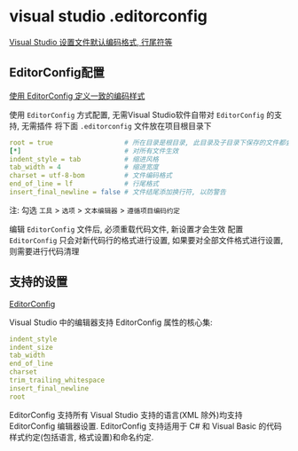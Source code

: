 # visual studio .editorconfig

[Visual Studio 设置文件默认编码格式, 行尾符等](https://blog.csdn.net/weixin_45136016/article/details/142122625)

## EditorConfig配置

[使用 EditorConfig 定义一致的编码样式](https://learn.microsoft.com/zh-cn/visualstudio/ide/create-portable-custom-editor-options?view=vs-2022#supported-settings)

使用 `EditorConfig` 方式配置, 无需Visual Studio软件自带对 `EditorConfig` 的支持, 无需插件
将下面 `.editorconfig` 文件放在项目根目录下

```yaml
root = true                  # 所在目录是根目录, 此目录及子目录下保存的文件都会生效
[*]                          # 对所有文件生效
indent_style = tab           # 缩进风格
tab_width = 4                # 缩进宽度
charset = utf-8-bom          # 文件编码格式
end_of_line = lf             # 行尾格式
insert_final_newline = false # 文件结尾添加换行符, 以防警告
```

注:
勾选 `工具` > `选项` > `文本编辑器` > `遵循项目编码约定`

编辑 `EditorConfig` 文件后, 必须重载代码文件, 新设置才会生效
配置 `EditorConfig` 只会对新代码行的格式进行设置, 如果要对全部文件格式进行设置, 则需要进行代码清理

## 支持的设置

[EditorConfig](https://editorconfig.org/#supported-properties)

Visual Studio 中的编辑器支持 EditorConfig 属性的核心集:

```yaml
indent_style
indent_size
tab_width
end_of_line
charset
trim_trailing_whitespace
insert_final_newline
root
```

EditorConfig 支持所有 Visual Studio 支持的语言(XML 除外)均支持 EditorConfig 编辑器设置.
EditorConfig 支持适用于 C# 和 Visual Basic 的代码样式约定(包括语言, 格式设置)和命名约定.